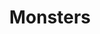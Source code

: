---
title: "Monsters"
draft: false
slug: "monsters"
weight: "3"
aliases:
- "/work/illustration/monsters-01/"
- "/work/illustration/monsters-02/"
- "/work/illustration/monsters-03/"

thumbnail: [
	"illustrations/thumbnail_monsters-01.gif"
]

header: {
	h1: "..."
}

block_selected: {
	h2: "(description coming soon)",
	bgcolor: "#fff",
	img: [ 
		{class: "gallery-col-12", path: "illustrations/illustration_004.jpg"},
		{class: "gallery-col-12", path: "illustrations/illustration_013.jpg"},
		{class: "gallery-col-12", path: "illustrations/illustration_015.jpg"},
		{class: "gallery-col-12", path: "illustrations/illustration_009.png"},
		{class: "gallery-col-12", path: "illustrations/illustration_011.png"},
		{class: "gallery-col-12", path: "illustrations/illustration_022.png"},
	]
}

block_interested: {
	title: "Interested?\nLet's get in touch!"
}

---